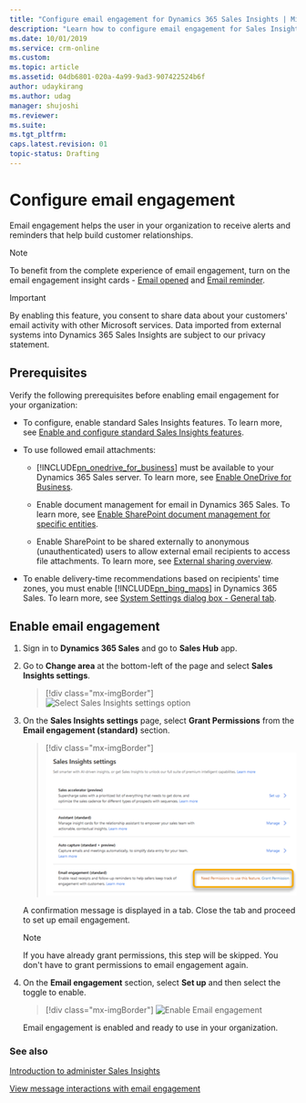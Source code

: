 ```yaml
---
title: "Configure email engagement for Dynamics 365 Sales Insights | MicrosoftDocs"
description: "Learn how to configure email engagement for Sales Insights"
ms.date: 10/01/2019
ms.service: crm-online
ms.custom: 
ms.topic: article
ms.assetid: 04db6801-020a-4a99-9ad3-907422524b6f
author: udaykirang
ms.author: udag
manager: shujoshi
ms.reviewer: 
ms.suite: 
ms.tgt_pltfrm: 
caps.latest.revision: 01
topic-status: Drafting
---
```


# Configure email engagement

Email engagement helps the user in your organization to receive alerts and reminders that help build customer relationships.

> [!NOTE]
> To benefit from the complete experience of email engagement, turn on the email engagement insight cards - [Email opened](action-cards-reference.md#EmailOpened) and [Email reminder](action-cards-reference.md#EmailReminder).

> [!IMPORTANT]
> By enabling this feature, you consent to share data about your customers' email activity with other Microsoft services. Data imported from external systems into Dynamics 365 Sales Insights are subject to our privacy statement.

## Prerequisites

Verify the following prerequisites before enabling email engagement for your organization:

- To configure, enable standard Sales Insights features. To learn more, see [Enable and configure standard Sales Insights features](intro-admin-guide-sales-insights.md#enable-and-configure-standard-sales-insights-features).

- To use followed email attachments:

    - [!INCLUDE[pn_onedrive_for_business](../includes/pn-onedrive-for-business.md)] must be available to your Dynamics 365 Sales server. To learn more, see [Enable OneDrive for Business](/dynamics365/customer-engagement/admin/enable-onedrive-for-business).  

    - Enable document management for email in Dynamics 365 Sales. To learn more, see [Enable SharePoint document management for specific entities](/dynamics365/customer-engagement/admin/enable-sharepoint-document-management-specific-entities).  

    - Enable SharePoint to be shared externally to anonymous (unauthenticated) users to allow external email recipients to access file attachments. To learn more, see [External sharing overview](https://docs.microsoft.com/sharepoint/external-sharing-overview).

- To enable delivery-time recommendations based on recipients' time zones, you must enable [!INCLUDE[pn_bing_maps](../includes/pn-bing-maps.md)] in Dynamics 365 Sales. To learn more, see [System Settings dialog box - General tab](/dynamics365/customer-engagement/admin/system-settings-dialog-box-general-tab).

## Enable email engagement

1.	Sign in to **Dynamics 365 Sales** and go to **Sales Hub** app.

2.	Go to **Change area** at the bottom-left of the page and select **Sales Insights settings**.

    > [!div class="mx-imgBorder"]
    > ![Select Sales Insights settings option](media/si-admin-change-area-sales-insights-settings.png "Select Sales Insights settings option")

3. On the **Sales Insights settings** page, select **Grant Permissions** from the **Email engagement (standard)** section.

    > [!div class="mx-imgBorder"]
    > ![Email engagement grant permissions](media/si-admin-email-engagement-grant-permissions.png "Email engagement grant permissions") <br>

    A confirmation message is displayed in a tab. Close the tab and proceed to set up email engagement.

    > [!NOTE]
    > If you have already grant permissions, this step will be skipped. You don't have to grant permissions to email engagement again.<br>

4. On the **Email engagement** section, select **Set up** and then select the toggle to enable. 

    > [!div class="mx-imgBorder"]
    > ![Enable Email engagement](media/si-admin-email-engagement-enable.png "Enable Email engagement") <br>

    Email engagement is enabled and ready to use in your organization. 

### See also

[Introduction to administer Sales Insights](../sales/intro-admin-guide-sales-insights.md)

[View message interactions with email engagement](email-engagement.md)